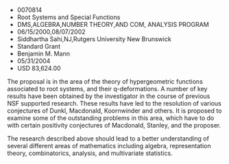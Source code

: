 
* 0070814
* Root Systems and Special Functions
* DMS,ALGEBRA,NUMBER THEORY,AND COM, ANALYSIS PROGRAM
* 06/15/2000,08/07/2002
* Siddhartha Sahi,NJ,Rutgers University New Brunswick
* Standard Grant
* Benjamin M. Mann
* 05/31/2004
* USD 83,624.00

The proposal is in the area of the theory of hypergeometric functions associated
to root systems, and their q-deformations. A number of key results have been
obtained by the investigator in the course of previous NSF supported research.
These results have led to the resolution of various conjectures of Dunkl,
Macdonald, Koornwinder and others. It is proposed to examine some of the
outstanding problems in this area, which have to do with certain positivity
conjectures of Macdonald, Stanley, and the proposer.

The research described above should lead to a better understanding of several
different areas of mathematics including algebra, representation theory,
combinatorics, analysis, and multivariate statistics.
